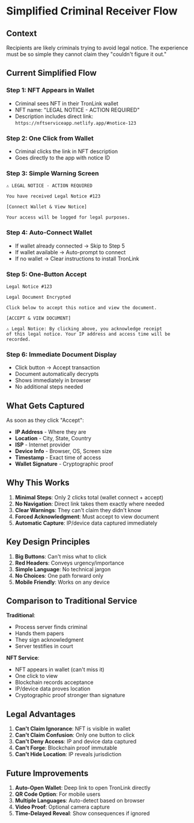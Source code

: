 # Simplified Criminal Receiver Flow

## Context
Recipients are likely criminals trying to avoid legal notice. The experience must be so simple they cannot claim they "couldn't figure it out."

## Current Simplified Flow

### Step 1: NFT Appears in Wallet
- Criminal sees NFT in their TronLink wallet
- NFT name: "LEGAL NOTICE - ACTION REQUIRED"
- Description includes direct link: `https://nftserviceapp.netlify.app/#notice-123`

### Step 2: One Click from Wallet
- Criminal clicks the link in NFT description
- Goes directly to the app with notice ID

### Step 3: Simple Warning Screen
```
⚠️ LEGAL NOTICE - ACTION REQUIRED

You have received Legal Notice #123

[Connect Wallet & View Notice]

Your access will be logged for legal purposes.
```

### Step 4: Auto-Connect Wallet
- If wallet already connected → Skip to Step 5
- If wallet available → Auto-prompt to connect
- If no wallet → Clear instructions to install TronLink

### Step 5: One-Button Accept
```
Legal Notice #123

Legal Document Encrypted

Click below to accept this notice and view the document.

[ACCEPT & VIEW DOCUMENT]

⚠️ Legal Notice: By clicking above, you acknowledge receipt 
of this legal notice. Your IP address and access time will be recorded.
```

### Step 6: Immediate Document Display
- Click button → Accept transaction
- Document automatically decrypts
- Shows immediately in browser
- No additional steps needed

## What Gets Captured

As soon as they click "Accept":
- **IP Address** - Where they are
- **Location** - City, State, Country
- **ISP** - Internet provider
- **Device Info** - Browser, OS, Screen size
- **Timestamp** - Exact time of access
- **Wallet Signature** - Cryptographic proof

## Why This Works

1. **Minimal Steps**: Only 2 clicks total (wallet connect + accept)
2. **No Navigation**: Direct link takes them exactly where needed
3. **Clear Warnings**: They can't claim they didn't know
4. **Forced Acknowledgment**: Must accept to view document
5. **Automatic Capture**: IP/device data captured immediately

## Key Design Principles

1. **Big Buttons**: Can't miss what to click
2. **Red Headers**: Conveys urgency/importance
3. **Simple Language**: No technical jargon
4. **No Choices**: One path forward only
5. **Mobile Friendly**: Works on any device

## Comparison to Traditional Service

**Traditional**: 
- Process server finds criminal
- Hands them papers
- They sign acknowledgment
- Server testifies in court

**NFT Service**:
- NFT appears in wallet (can't miss it)
- One click to view
- Blockchain records acceptance
- IP/device data proves location
- Cryptographic proof stronger than signature

## Legal Advantages

1. **Can't Claim Ignorance**: NFT is visible in wallet
2. **Can't Claim Confusion**: Only one button to click
3. **Can't Deny Access**: IP and device data captured
4. **Can't Forge**: Blockchain proof immutable
5. **Can't Hide Location**: IP reveals jurisdiction

## Future Improvements

1. **Auto-Open Wallet**: Deep link to open TronLink directly
2. **QR Code Option**: For mobile users
3. **Multiple Languages**: Auto-detect based on browser
4. **Video Proof**: Optional camera capture
5. **Time-Delayed Reveal**: Show consequences if ignored
